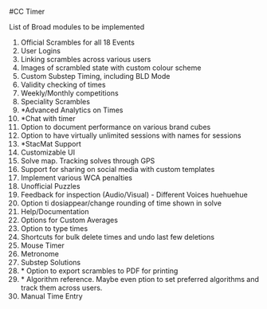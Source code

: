 #CC Timer

List of Broad modules to be implemented

1. Official Scrambles for all 18 Events
2. User Logins
3. Linking scrambles across various users
4. Images of scrambled state with custom colour scheme
5. Custom Substep Timing, including BLD Mode
6. Validity checking of times
7. Weekly/Monthly competitions
8. Speciality Scrambles
9.  \*Advanced Analytics on Times
10.  \*Chat with timer
11. Option to document performance on various brand cubes
12. Option to have virtually unlimited sessions with names for sessions
13. \*StacMat Support
14. Customizable UI 
15. Solve map. Tracking solves through GPS
16. Support for sharing on social media with custom templates
17. Implement various WCA penalties
18. Unofficial Puzzles
19. Feedback for inspection (Audio/Visual) - Different Voices huehuehue
20. Option ti dosiappear/change rounding of time shown in solve
21. Help/Documentation
22. Options for Custom Averages
23. Option to type times
24. Shortcuts for bulk delete times and undo last few deletions
25. Mouse Timer
26. Metronome
27. Substep Solutions
28. \* Option to export scrambles to PDF for printing
29. \* Algorithm reference. Maybe even ption to set preferred algorithms and track them across users.
30. Manual Time Entry


